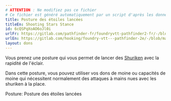 ```yaml
---
# ATTENTION : Ne modifiez pas ce fichier
# Ce fichier est généré automatiquement par un script d'après les données du module Foundry VTT officiel et de sa traduction
title: Posture des étoiles lancées
titleEn: Shooting Stars Stance
id: 6cQSPqXoAO6oJl0i
urlFr: https://gitlab.com/pathfinder-fr/foundryvtt-pathfinder2-fr/-/blob/master/data/feats/6cQSPqXoAO6oJl0i.htm
urlEn: https://gitlab.com/hooking/foundry-vtt---pathfinder-2e/-/blob/master/packs/data/feats.db/shooting-stars-stance.json
layout: dons
---
```

Vous prenez une posture qui vous permet de lancer des [Shuriken](../équipements/shuriken.html) avec la rapidité de l'éclair.

Dans cette posture, vous pouvez utiliser vos dons de moine ou capacités de moine qui nécessitent normalement des attaques à mains nues avec les shuriken à la place.

Posture: Posture des étoiles lancées
